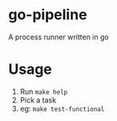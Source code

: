 # go-pipeline

A process runner written in go

# Usage

1. Run `make help`
2. Pick a task
3. eg: `make test-functional`
